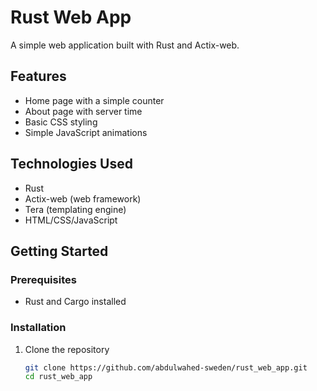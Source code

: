 # Rust Web App

A simple web application built with Rust and Actix-web.

## Features

- Home page with a simple counter
- About page with server time
- Basic CSS styling
- Simple JavaScript animations

## Technologies Used

- Rust
- Actix-web (web framework)
- Tera (templating engine)
- HTML/CSS/JavaScript

## Getting Started

### Prerequisites

- Rust and Cargo installed

### Installation

1. Clone the repository
   ```bash
   git clone https://github.com/abdulwahed-sweden/rust_web_app.git
   cd rust_web_app